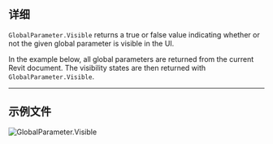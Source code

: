 ## 详细
`GlobalParameter.Visible` returns a true or false value indicating whether or not the given global parameter is visible in the UI.

In the example below, all global parameters are returned from the current Revit document. The visibility states are then returned with `GlobalParameter.Visible`.
___
## 示例文件

![GlobalParameter.Visible](./Revit.Elements.GlobalParameter.Visible_img.jpg)
